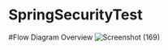 # SpringSecurityTest

#Flow Diagram Overview
![Screenshot (169)](https://github.com/zayarmyooo19/SpringSecurityTest/assets/69146975/5cd5803e-7053-4119-91c5-18bf9c51b58c)
